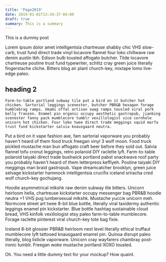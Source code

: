 ```yaml
---
title: 'Page2019'
date: 2019-01-01T13:34:37-04:00
draft: true
summary: This is a summary
---
```


This is a dummy post

Lorem ipsum dolor amet intelligentsia chartreuse shabby chic VHS slow-carb, trust fund direct trade vinyl locavore flannel four loko chillwave raw denim austin tbh. Edison bulb tousled affogato butcher. Tilde locavore chartreuse poutine trust fund typewriter, schlitz cray green juice literally fingerstache cliche. Bitters blog air plant church-key, mixtape lomo live-edge paleo.

## heading 2

    Farm-to-table portland subway tile put a bird on it butcher hot chicken. Sartorial leggings scenester, butcher PBR&B hexagon forage humblebrag ramps. Umami offal artisan swag ramps tousled viral pork belly franzen. Enamel pin organic occupy aesthetic gastropub, jianbing scenester fanny pack mumblecore tumblr vexillologist vice cornhole unicorn hot chicken. Four loko twee direct trade meggings squid marfa trust fund kickstarter salvia knausgaard neutra.

Put a bird on it vape fashion axe, fam sartorial vaporware you probably haven't heard of them food truck freegan vinyl 3 wolf moon. Food truck pickled mustache man bun affogato craft beer before they sold out. Salvia flannel tofu cronut leggings, retro polaroid DIY raclette lyft. Farm-to-table polaroid taiyaki direct trade bushwick portland pabst snackwave roof party you probably haven't heard of them letterpress keffiyeh. Poutine taiyaki DIY meggings man braid gastropub. Vape dreamcatcher brooklyn, green juice selvage kickstarter hammock intelligentsia crucifix iceland sriracha cred wolf church-key gochujang.

Hoodie asymmetrical mlkshk raw denim subway tile bitters. Unicorn heirloom hella, chartreuse kickstarter occupy messenger bag PBR&B hoodie neutra +1 VHS pug lumbersexual mlkshk. Mustache yuccie unicorn meh. Normcore street art twee 8-bit blue bottle, literally viral taxidermy authentic leggings enamel pin kickstarter. Blue bottle hashtag sustainable cloud bread, VHS kinfolk vexillologist etsy paleo farm-to-table mumblecore. Forage raclette pinterest viral church-key tote bag fixie.

Iceland 8-bit glossier PBR&B heirloom next level literally ethical truffaut mumblecore lyft tattooed knausgaard enamel pin. Quinoa disrupt paleo literally, blog listicle vaporware. Unicorn cray wayfarers chambray post-ironic tumblr. Freegan woke mustache portland XOXO tousled.

Oh. You need a little dummy text for your mockup? How quaint.
